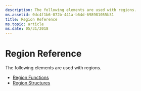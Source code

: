 ```yaml
---
description: The following elements are used with regions.
ms.assetid: 0dc4f1b6-072b-441a-b64d-698981055b31
title: Region Reference
ms.topic: article
ms.date: 05/31/2018
---
```


# Region Reference

The following elements are used with regions.

-   [Region Functions](region-functions.md)
-   [Region Structures](region-structures.md)

 

 



